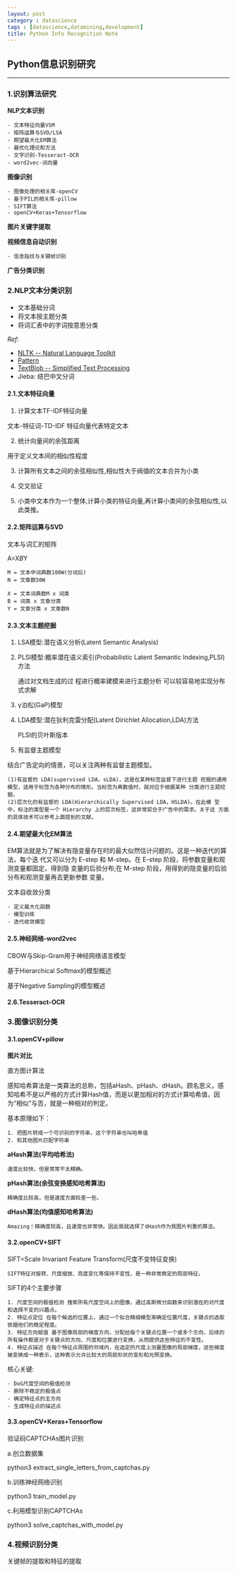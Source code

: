 ```yaml
---
layout: post
category : datascience
tags : [datascience,datamining,development]
title: Python Info Recognition Note
---
```


## Python信息识别研究
-----------------------------------------------------


### 1.识别算法研究

**NLP文本识别**
	
	- 文本特征向量VSM
	- 矩阵运算与SVD/LSA
	- 期望最大化EM算法
	- 最优化理论和方法
	- 文字识别-Tesseract-OCR
	- word2vec-词向量

**图像识别**

	- 图像处理的相关库-openCV
	- 基于PIL的相关库-pillow
	- SIFT算法
	- openCV+Keras+Tensorflow

**图片关键字提取**

**视频信息自动识别**

	- 信息指纹与关键帧识别

**广告分类识别**


### 2.NLP文本分类识别

- 文本基础分词
- 将文本按主题分类
- 将词汇表中的字词按意思分类


_Ref:_

- [NLTK -- Natural Language Toolkit](http://www.nltk.org/book/)
- [Pattern]()
- [TextBlob -- Simplified Text Processing](http://textblob.readthedocs.org/en/dev/)
- Jieba: 结巴中文分词

#### 2.1.文本特征向量

1. 计算文本TF-IDF特征向量

文本-特征词-TD-IDF
特征向量代表特定文本

2. 统计向量间的余弦距离

用于定义文本间的相似性程度

3. 计算所有文本之间的余弦相似性,相似性大于阀值的文本合并为小类

4. 交叉验证 

5. 小类中文本作为一个整体,计算小类的特征向量,再计算小类间的余弦相似性,以此类推。

#### 2.2.矩阵运算与SVD

文本与词汇的矩阵

A=X*B*Y

	M = 文本中词典数100W(分词后)
	N = 文章数50W

	X = 文本词典数M x 词类
	B = 词类 x 文章分类
	Y = 文章分类 x 文章数N

#### 2.3.文本主题挖掘

1. LSA模型:潜在语义分析(Latent Semantic Analysis)
2. PLSI模型:概率潜在语义索引(Probabilistic Latent Semantic Indexing,PLSI)方法
	
	通过对文档生成的过 程进行概率建模来进行主题分析
	可以较容易地实现分布式求解

3. γ泊松(GaP)模型
4. LDA模型:潜在狄利克雷分配(Latent Dirichlet Allocation,LDA)方法
	
	PLSI的贝叶斯版本

5. 有监督主题模型

结合广告定向的情景，可以关注两种有监督主题模型。
	
	(1)有监督的 LDA(supervised LDA，sLDA)，这是在某种标签监督下进行主题 挖掘的通用模型，适用于标签为各种分布的情形。当标签为离散值时，就对应于根据某种 分类进行主题挖掘。
	(2)层次化的有监督的 LDA(Hierarchically Supervised LDA，HSLDA)。在此模 型中，标注的类型是一个 Hierarchy 上的层次标签，这非常契合于广告中的需求。关于这 方面的具体技术可以参考上面提到的文献。


#### 2.4.期望最大化EM算法

EM算法就是为了解决有隐变量存在时的最大似然估计问题的。这是一种迭代的算法，每个迭 代又可以分为 E-step 和 M-step。在 E-step 阶段，将参数变量和观测变量都固定，得到隐 变量的后验分布;在 M-step 阶段，用得到的隐变量的后验分布和观测变量再去更新参数 变量。

文本自收敛分类

    - 定义最大化函数
    - 模型训练
    - 迭代收敛模型

#### 2.5.神经网络-word2vec

CBOW与Skip-Gram用于神经网络语言模型

基于Hierarchical Softmax的模型概述

基于Negative Sampling的模型概述

#### 2.6.Tesseract-OCR



### 3.图像识别分类

#### 3.1.openCV+pillow

**图片对比**

直方图计算法

感知哈希算法是一类算法的总称，包括aHash、pHash、dHash。顾名思义，感知哈希不是以严格的方式计算Hash值，而是以更加相对的方式计算哈希值，因为“相似”与否，就是一种相对的判定。

基本原理如下：

	1. 把图片转成一个可识别的字符串，这个字符串也叫哈希值
	2. 和其他图片匹配字符串


**aHash算法(平均哈希法)**

	速度比较快，但是常常不太精确。

**pHash算法(余弦变换感知哈希算法)**

	精确度比较高，但是速度方面较差一些。

**dHash算法(均值感知哈希算法)**

	Amazing！精确度较高，且速度也非常快。因此我就选择了dHash作为我图片判重的算法。

#### 3.2.openCV+SIFT

SIFT=Scale Invariant Feature Transform(尺度不变特征变换)

	SIFT特征对旋转、尺度缩放、亮度变化等保持不变性，是一种非常稳定的局部特征。

SIFT的4个主要步骤

	1. 尺度空间的极值检测 搜索所有尺度空间上的图像，通过高斯微分函数来识别潜在的对尺度和选择不变的兴趣点。
	2. 特征点定位 在每个候选的位置上，通过一个拟合精细模型来确定位置尺度，关键点的选取依据他们的稳定程度。
	3. 特征方向赋值 基于图像局部的梯度方向，分配给每个关键点位置一个或多个方向，后续的所有操作都是对于关键点的方向、尺度和位置进行变换，从而提供这些特征的不变性。
	4. 特征点描述 在每个特征点周围的邻域内，在选定的尺度上测量图像的局部梯度，这些梯度被变换成一种表示，这种表示允许比较大的局部形状的变形和光照变换。

核心关键:

	- DoG尺度空间的极值检测
	- 删除不稳定的极值点
	- 确定特征点的主方向
	- 生成特征点的描述点

#### 3.3.openCV+Keras+Tensorflow

验证码CAPTCHAs图片识别

a.创立数据集

python3 extract_single_letters_from_captchas.py

b.训练神经网络识别

python3 train_model.py

c.利用模型识别CAPTCHAs

python3 solve_captchas_with_model.py


### 4.视频识别分类

关键帧的提取和特征的提取


